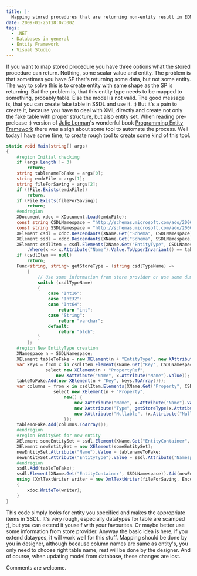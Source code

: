 ```yaml
---
title: |-
  Mapping stored procedures that are returning non-entity result in EDM
date: 2009-01-25T18:07:00Z
tags:
  - .NET
  - Databases in general
  - Entity Framework
  - Visual Studio
---
```

If you want to map stored procedure you have three options what the stored procedure can return. Nothing, some scalar value and entity. The problem is that sometimes you have SP that's returning some data, but not some entity. The way to solve this is to create entity with same shape as the SP is returning. But the problem is, that this entity type needs to be mapped to something, probably table. Else the model is not valid. The good message is, that you can create fake table in SSDL and use it. :) But it's a pain to create it, because you have to deal with XML directly and create not only the fake table with proper structure, but also entity set. When reading pre-prelease :) version of [Julie Lerman][1]'s wonderful book [Programming Entity Framework][2] there was a sigh about some tool to automate the process. Well today I have some time, to create rough tool to create some kind of this tool.

```csharp
static void Main(string[] args)
{
    #region Initial checking
    if (args.Length != 3)
        return;
    string tablenameToFake = args[0];
    string emdxFile = args[1];
    string fileForSaving = args[2];
    if (!File.Exists(emdxFile))
        return;
    if (File.Exists(fileForSaving))
        return;
    #endregion
    XDocument xdoc = XDocument.Load(emdxFile);
    const string CSDLNamespace = "http://schemas.microsoft.com/ado/2006/04/edm";
    const string SSDLNamespace = "http://schemas.microsoft.com/ado/2006/04/edm/ssdl";
    XElement csdl = xdoc.Descendants(XName.Get("Schema", CSDLNamespace)).First();
    XElement ssdl = xdoc.Descendants(XName.Get("Schema", SSDLNamespace)).First();
    XElement csdlItem = csdl.Elements(XName.Get("EntityType", CSDLNamespace))
        .Where(x => x.Attribute("Name").Value.ToUpperInvariant() == tablenameToFake.ToUpperInvariant()).FirstOrDefault();
    if (csdlItem == null)
        return;
    Func<string, string> getStoreType = (string csdlTypeName) =>
        {
            // Use some information from store provider or use some dummy or extend this switch using common SQL names?
            switch (csdlTypeName)
            {
                case "Int16":
                case "Int32":
                case "Int64":
                    return "int";
                case "String":
                    return "varchar";
                default:
                    return "blob";
            }
        };
    #region New EntityType creation
    XNamespace n = SSDLNamespace;
    XElement tableToFake = new XElement(n + "EntityType", new XAttribute("Name", tablenameToFake));
    var keys = from x in csdlItem.Element(XName.Get("Key", CSDLNamespace)).Elements(XName.Get("PropertyRef", CSDLNamespace))
               select new XElement(n + "PropertyRef",
                   new XAttribute("Name", x.Attribute("Name").Value));
    tableToFake.Add(new XElement(n + "Key", keys.ToArray()));
    var columns = from x in csdlItem.Elements(XName.Get("Property", CSDLNamespace))
                  select new XElement(n + "Property",
                      new[] {
                          new XAttribute("Name", x.Attribute("Name").Value),
                          new XAttribute("Type", getStoreType(x.Attribute("Type").Value)),
                          new XAttribute("Nullable", (x.Attribute("Nullable") != null ? x.Attribute("Nullable").Value : "true"))
                      });
    tableToFake.Add(columns.ToArray());
    #endregion
    #region EntitySet for new entity
    XElement someEntitySet = ssdl.Element(XName.Get("EntityContainer", SSDLNamespace)).Element(XName.Get("EntitySet", SSDLNamespace));
    XElement newEntitySet = new XElement(someEntitySet);
    newEntitySet.Attribute("Name").Value = tablenameToFake;
    newEntitySet.Attribute("EntityType").Value = ssdl.Attribute("Namespace").Value + "." + tablenameToFake;
    #endregion
    ssdl.Add(tableToFake);
    ssdl.Element(XName.Get("EntityContainer", SSDLNamespace)).Add(newEntitySet);
    using (XmlTextWriter writer = new XmlTextWriter(fileForSaving, Encoding.Default))
    {
        xdoc.WriteTo(writer);
    }
}
```

This code simply looks for entity you specified and makes the appropriate items in SSDL. It's very rough, especially datatypes for table are scamped ;), but you can extend it youself with your favourites. Or maybe better use some information from store provider. Anyway the basic idea is here, if you extend dataypes, it will work well for this stuff. Mapping should be done by you in designer, although because column names are same as entity's, you only need to choose right table name, rest will be done by the designer. And of course, when updating model from database, these changes are lost. 

Comments are welcome.

[1]: http://thedatafarm.com/blog/
[2]: http://oreilly.com/catalog/9780596520281/